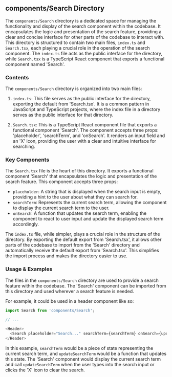 
## components/Search Directory

The `components/Search` directory is a dedicated space for managing the functionality and display of the search component within the codebase. It encapsulates the logic and presentation of the search feature, providing a clear and concise interface for other parts of the codebase to interact with. This directory is structured to contain two main files, `index.ts` and `Search.tsx`, each playing a crucial role in the operation of the search component. The `index.ts` file acts as the public interface for the directory, while `Search.tsx` is a TypeScript React component that exports a functional component named 'Search'. 

### Contents

The `components/Search` directory is organized into two main files:

1. `index.ts`: This file serves as the public interface for the directory, exporting the default from 'Search.tsx'. It is a common pattern in JavaScript and TypeScript projects, where the index file in a directory serves as the public interface for that directory.

2. `Search.tsx`: This is a TypeScript React component file that exports a functional component 'Search'. The component accepts three props: 'placeholder', 'searchTerm', and 'onSearch'. It renders an input field and an 'X' icon, providing the user with a clear and intuitive interface for searching.

### Key Components

The `Search.tsx` file is the heart of this directory. It exports a functional component 'Search' that encapsulates the logic and presentation of the search feature. This component accepts three props:

- `placeholder`: A string that is displayed when the search input is empty, providing a hint to the user about what they can search for.
- `searchTerm`: Represents the current search term, allowing the component to display the current search term to the user.
- `onSearch`: A function that updates the search term, enabling the component to react to user input and update the displayed search term accordingly.

The `index.ts` file, while simpler, plays a crucial role in the structure of the directory. By exporting the default export from 'Search.tsx', it allows other parts of the codebase to import from the 'Search' directory and automatically receive the default export from 'Search.tsx'. This simplifies the import process and makes the directory easier to use.

### Usage & Examples

The files in the `components/Search` directory are used to provide a search feature within the codebase. The 'Search' component can be imported from this directory and used wherever a search feature is needed. 

For example, it could be used in a header component like so:

```typescript
import Search from 'components/Search';

// ...

<Header>
  <Search placeholder="Search..." searchTerm={searchTerm} onSearch={updateSearchTerm} />
</Header>
```

In this example, `searchTerm` would be a piece of state representing the current search term, and `updateSearchTerm` would be a function that updates this state. The 'Search' component would display the current search term and call `updateSearchTerm` when the user types into the search input or clicks the 'X' icon to clear the search.
